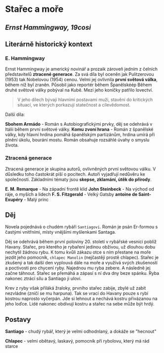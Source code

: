 # Stařec a moře
## _Ernst Hammingway, 19cosi_


## Literárně historický kontext

### E. Hammingway

Ernst Hammingway je americký novinář a prozaik zároveň jedním z čelních představitelů __ztracené generace__. Za svá díla byl oceněn jak Pulitzerovou (1953) tak Nobelovou (1954) cenou. Velmi jej ovlivnila __první světová válka__, během níž byl zraněn. Působil jako reportér během Španělskéép Během druhé světové války pobýval na Kubě. Mezi jeho koníčky patřilo lovectví.

> V jeho dílech bývají hlavními postavami muži, stavění do kritických situací, ve kterých porkazují statečnost a cílevědomost.

Další díla:

__Sbohem Armádo__ - Román s Autobiografickými prvky, děj se odehrává v Itálii během první světové války.
__Komu zvoní hrana__ - Román z španělské války, kdy hlavní hrdina pomáhá španělským partizánům, hrdina umírá při plnění úkolu, bourání mostu. Román obsahuje rozsáhlé úvahy o smyslu života.

### Ztracená generace

Ztracená generace je skupina autorů, ovlivněných první světovou válku. V důsledku toho častokrát píší o pocitech. Autoři vyjadřují nedůvěru ke společnosti. Základními tématy jsou __skepse, zklamání, útěk do přírody__.

__E. M. Remarque__ - Na západní frontě klid
__John Steinbeck__ - Na východ od ráje, o myších a lidech
__F. S. Fitzgerald__ - Velký Gatsby
__antoine de Saint-Exupéry__ - Malý princ

## Děj

Novela pojednává o chudém rybáři `Santiagovi`. Román je psán Er-formou s častými vnitřními, místy vnějšími myšlenkami Santaga.

Děj se odehrává během první poloviny 20. století v rybářské vesnici poblíž Havany. Stařec, pro kterého je rybaření jedinou obživou, už dlouhou dobu nechytil žádnou rybu. K tomu kvůli zákazu otce s ním přestane na moře jezdit jeho pomocník, `chlapec Manolin` (nejčastěji prostě chlapec). Stařec je zkušený a tak další den vyplouvá dále na moře a využívá svých zkušeností a poctivosti pro chycení ryby. Najednou mu ryba zebere. A následně jej začne táhnout. Stařec se přemáhá a zápasí s ní dva dny beze spánku. Ryba nakonec ztrácí sílu a Santiago ji uloví. 

Krev z ryby však přiláká žraloky, prvního stařec zabije, zbylé už zabít nezvládne (zničí se mu harpuna). Tak se vrací do Havany pouze s rybí kostrou naprosto vyčerpán. Jde si lehnout a nechává kostru přivázanou na jeho loďce. Lidé nakonec obdivují kostru a stařec na sebe může být hrdý.

## Postavy

__Santiago__ - chudý rybář, který je velmi odhodnlaný, a dokáže se "hecnout"

__Chlapec__ - velmi obětavý, laskavý, pomocník při rybolovu, který má rád starce